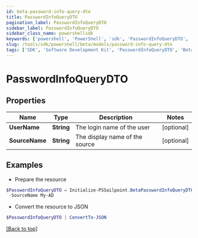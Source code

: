```yaml
---
id: beta-password-info-query-dto
title: PasswordInfoQueryDTO
pagination_label: PasswordInfoQueryDTO
sidebar_label: PasswordInfoQueryDTO
sidebar_class_name: powershellsdk
keywords: ['powershell', 'PowerShell', 'sdk', 'PasswordInfoQueryDTO', 'BetaPasswordInfoQueryDTO'] 
slug: /tools/sdk/powershell/beta/models/password-info-query-dto
tags: ['SDK', 'Software Development Kit', 'PasswordInfoQueryDTO', 'BetaPasswordInfoQueryDTO']
---
```



# PasswordInfoQueryDTO

## Properties

Name | Type | Description | Notes
------------ | ------------- | ------------- | -------------
**UserName** | **String** | The login name of the user | [optional] 
**SourceName** | **String** | The display name of the source | [optional] 

## Examples

- Prepare the resource
```powershell
$PasswordInfoQueryDTO = Initialize-PSSailpoint.BetaPasswordInfoQueryDTO  -UserName Abby.Smith `
 -SourceName My-AD
```

- Convert the resource to JSON
```powershell
$PasswordInfoQueryDTO | ConvertTo-JSON
```


[[Back to top]](#) 

